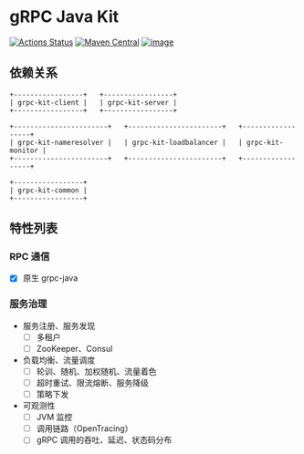 # gRPC Java Kit

[![Actions Status](https://github.com/fantasticmao/grpc-java-kit/workflows/ci/badge.svg)](https://github.com/fantasticmao/grpc-java-kit/actions)
[![Maven Central](https://img.shields.io/maven-central/v/cn.fantasticmao.grpc-kit/grpc-kit-all.svg?label=Maven%20Central)](https://search.maven.org/search?q=g:%22cn.fantasticmao.grpc-kit%22)
[![image](https://img.shields.io/badge/license-MIT-green.svg)](https://github.com/fantasticmao/grpc-java-kit/blob/master/LICENSE)

## 依赖关系

```text
+-----------------+   +-----------------+
| grpc-kit-client |   | grpc-kit-server |
+-----------------+   +-----------------+

+-----------------------+   +-----------------------+   +------------------+
| grpc-kit-nameresolver |   | grpc-kit-loadbalancer |   | grpc-kit-monitor |
+-----------------------+   +-----------------------+   +------------------+

+-----------------+
| grpc-kit-common |
+-----------------+
```

## 特性列表

### RPC 通信

- [x] 原生 grpc-java

### 服务治理

- 服务注册、服务发现
    - [ ] 多租户
    - [ ] ZooKeeper、Consul
- 负载均衡、流量调度
    - [ ] 轮训、随机、加权随机、流量着色
    - [ ] 超时重试、限流熔断、服务降级
    - [ ] 策略下发
- 可观测性
    - [ ] JVM 监控
    - [ ] 调用链路（OpenTracing）
    - [ ] gRPC 调用的吞吐、延迟、状态码分布
